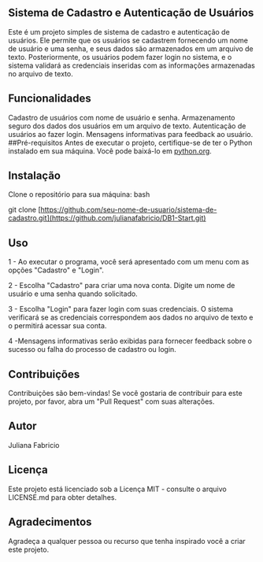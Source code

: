 ## Sistema de Cadastro e Autenticação de Usuários
Este é um projeto simples de sistema de cadastro e autenticação de usuários. Ele permite que os usuários se cadastrem fornecendo um nome de usuário e uma senha, e seus dados são armazenados em um arquivo de texto. Posteriormente, os usuários podem fazer login no sistema, e o sistema validará as credenciais inseridas com as informações armazenadas no arquivo de texto.

## Funcionalidades
Cadastro de usuários com nome de usuário e senha.
Armazenamento seguro dos dados dos usuários em um arquivo de texto.
Autenticação de usuários ao fazer login.
Mensagens informativas para feedback ao usuário.
##Pré-requisitos
Antes de executar o projeto, certifique-se de ter o Python instalado em sua máquina. Você pode baixá-lo em  [python.org](https://www.python.org/downloads/).

## Instalação
Clone o repositório para sua máquina:
bash

git clone [https://github.com/seu-nome-de-usuario/sistema-de-cadastro.git](https://github.com/julianafabricio/DB1-Start.git)

## Uso
1 - Ao executar o programa, você será apresentado com um menu com as opções "Cadastro" e "Login".

2 - Escolha "Cadastro" para criar uma nova conta. Digite um nome de usuário e uma senha quando solicitado.

3 - Escolha "Login" para fazer login com suas credenciais. O sistema verificará se as credenciais correspondem aos dados no arquivo de texto e o permitirá acessar sua conta.

4 -Mensagens informativas serão exibidas para fornecer feedback sobre o sucesso ou falha do processo de cadastro ou login.

## Contribuições
Contribuições são bem-vindas! Se você gostaria de contribuir para este projeto, por favor, abra um "Pull Request" com suas alterações.

## Autor
Juliana Fabricio
## Licença
Este projeto está licenciado sob a Licença MIT - consulte o arquivo LICENSE.md para obter detalhes.

## Agradecimentos
Agradeça a qualquer pessoa ou recurso que tenha inspirado você a criar este projeto.
